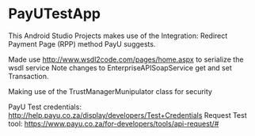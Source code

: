 PayUTestApp
===========

This Android Studio Projects makes use of the Integration: Redirect Payment Page (RPP) method PayU suggests.

Made use http://www.wsdl2code.com/pages/home.aspx to serialize the wsdl service
Note changes to EnterpriseAPISoapService get and set Transaction.

Making use of the TrustManagerMunipulator class for security

PayU Test credentials: http://help.payu.co.za/display/developers/Test+Credentials
Request Test tool: https://www.payu.co.za/for-developers/tools/api-request/#
